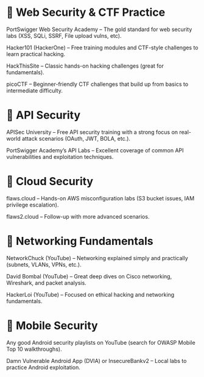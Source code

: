 # 🔗 Web Security & CTF Practice

PortSwigger Web Security Academy – The gold standard for web security labs (XSS, SQLi, SSRF, File upload vulns, etc).

Hacker101 (HackerOne) – Free training modules and CTF-style challenges to learn practical hacking.

HackThisSite – Classic hands-on hacking challenges (great for fundamentals).

picoCTF – Beginner-friendly CTF challenges that build up from basics to intermediate difficulty.

# 🔗 API Security

APISec University – Free API security training with a strong focus on real-world attack scenarios (OAuth, JWT, BOLA, etc.).

PortSwigger Academy’s API Labs – Excellent coverage of common API vulnerabilities and exploitation techniques.

# 🔗 Cloud Security

flaws.cloud – Hands-on AWS misconfiguration labs (S3 bucket issues, IAM privilege escalation).

flaws2.cloud – Follow-up with more advanced scenarios.

# 🔗 Networking Fundamentals

NetworkChuck (YouTube) – Networking explained simply and practically (subnets, VLANs, VPNs, etc.).

David Bombal (YouTube) – Great deep dives on Cisco networking, Wireshark, and packet analysis.

HackerLoi (YouTube) – Focused on ethical hacking and networking fundamentals.

# 🔗 Mobile Security

Any good Android security playlists on YouTube (search for OWASP Mobile Top 10 walkthroughs).

Damn Vulnerable Android App (DVIA) or InsecureBankv2 – Local labs to practice Android exploitation.
